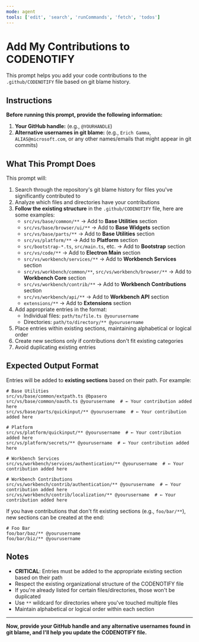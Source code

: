```yaml
---
mode: agent
tools: ['edit', 'search', 'runCommands', 'fetch', 'todos']
---
```


# Add My Contributions to CODENOTIFY

This prompt helps you add your code contributions to the `.github/CODENOTIFY` file based on git blame history.

## Instructions

**Before running this prompt, provide the following information:**

1. **Your GitHub handle:** (e.g., `@YOURHANDLE`)
2. **Alternative usernames in git blame:** (e.g., `Erich Gamma`, `ALIAS@microsoft.com`, or any other names/emails that might appear in git commits)

## What This Prompt Does

This prompt will:
1. Search through the repository's git blame history for files you've significantly contributed to
2. Analyze which files and directories have your contributions
3. **Follow the existing structure** in the `.github/CODENOTIFY` file, here are some examples:
   - `src/vs/base/common/**` → Add to **Base Utilities** section
   - `src/vs/base/browser/ui/**` → Add to **Base Widgets** section
   - `src/vs/base/parts/**` → Add to **Base Utilities** section
   - `src/vs/platform/**` → Add to **Platform** section
   - `src/bootstrap-*.ts`, `src/main.ts`, etc. → Add to **Bootstrap** section
   - `src/vs/code/**` → Add to **Electron Main** section
   - `src/vs/workbench/services/**` → Add to **Workbench Services** section
   - `src/vs/workbench/common/**`, `src/vs/workbench/browser/**` → Add to **Workbench Core** section
   - `src/vs/workbench/contrib/**` → Add to **Workbench Contributions** section
   - `src/vs/workbench/api/**` → Add to **Workbench API** section
   - `extensions/**` → Add to **Extensions** section
4. Add appropriate entries in the format:
   - Individual files: `path/to/file.ts @yourusername`
   - Directories: `path/to/directory/** @yourusername`
5. Place entries within existing sections, maintaining alphabetical or logical order
6. Create new sections only if contributions don't fit existing categories
7. Avoid duplicating existing entries

## Expected Output Format

Entries will be added to **existing sections** based on their path. For example:

```
# Base Utilities
src/vs/base/common/extpath.ts @bpasero
src/vs/base/common/oauth.ts @yourusername  # ← Your contribution added here
src/vs/base/parts/quickinput/** @yourusername  # ← Your contribution added here

# Platform
src/vs/platform/quickinput/** @yourusername  # ← Your contribution added here
src/vs/platform/secrets/** @yourusername  # ← Your contribution added here

# Workbench Services
src/vs/workbench/services/authentication/** @yourusername  # ← Your contribution added here

# Workbench Contributions
src/vs/workbench/contrib/authentication/** @yourusername  # ← Your contribution added here
src/vs/workbench/contrib/localization/** @yourusername  # ← Your contribution added here
```

If you have contributions that don't fit existing sections (e.g., `foo/bar/**`), new sections can be created at the end:

```
# Foo Bar
foo/bar/baz/** @yourusername
foo/bar/biz/** @yourusername
```

## Notes

- **CRITICAL**: Entries must be added to the appropriate existing section based on their path
- Respect the existing organizational structure of the CODENOTIFY file
- If you're already listed for certain files/directories, those won't be duplicated
- Use `**` wildcard for directories where you've touched multiple files
- Maintain alphabetical or logical order within each section

---

**Now, provide your GitHub handle and any alternative usernames found in git blame, and I'll help you update the CODENOTIFY file.**

